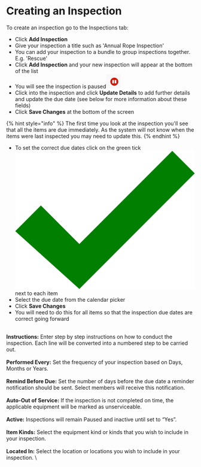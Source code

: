 # Creating an Inspection

To create an inspection go to the Inspections tab:

* Click **Add Inspection**
* Give your inspection a title such as 'Annual Rope Inspection'
* You can add your inspection to a bundle to group inspections together. E.g. 'Rescue'
* Click **Add Inspection** and your new inspection will appear at the bottom of the list
* You will see the inspection is paused<img src="../../.gitbook/assets/pause icon.png" alt="Image Placeholder" data-size="line">
* Click into the inspection and click **Update Details** to add further details and update the due date (see below for more information about these fields)
* Click **Save Changes** at the bottom of the screen

{% hint style="info" %}
The first time you look at the inspection you'll see that all the items are due immediately. As the system will not know when the items were last inspected you may need to update this.&#x20;
{% endhint %}

* To set the correct due dates click on the green tick <img src="../../.gitbook/assets/green tick.png" alt="Image Placeholder" data-size="line"> next to each item
* Select the due date from the calendar picker
* Click **Save Changes**
* You will need to do this for all items so that the inspection due dates are correct going forward

\
**Instructions:** Enter step by step instructions on how to conduct the inspection. Each line will be converted into a numbered step to be carried out.\
\
**Performed Every:** Set the frequency of your inspection based on Days, Months or Years.\
\
**Remind Before Due:** Set the number of days before the due date a reminder notification should be sent. Select members will receive this notification.\
\
**Auto-Out of Service:** If the inspection is not completed on time, the applicable equipment will be marked as unserviceable.\
\
**Active:** Inspections will remain Paused and inactive until set to “Yes”.\
\
**Item Kinds:** Select the equipment kind or kinds that you wish to include in your inspection.\
\
**Located In:** Select the location or locations you wish to include in your inspection. \
